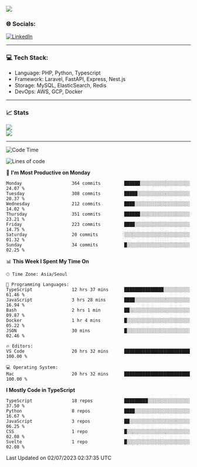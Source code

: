 <!--[![](https://visitcount.itsvg.in/api?id=jin-wk&icon=7&color=12)](https://visitcount.itsvg.in)-->
<!--[![Hits](https://hits.seeyoufarm.com/api/count/incr/badge.svg?url=https%3A%2F%2Fgithub.com%2Fjin-wk&count_bg=%235F625C&title_bg=%23555555&icon=github.svg&icon_color=%23E7E7E7&title=Hits&edge_flat=false)](https://hits.seeyoufarm.com)-->
![](https://komarev.com/ghpvc/?username=jin-wk&color=lightgrey&style=for-the-badge)

### 🌐 Socials:
[![LinkedIn](https://img.shields.io/badge/LinkedIn-%230077B5.svg?logo=linkedin&logoColor=white)](https://linkedin.com/in/jinwook-lee-242625241) 

---

### 💻 Tech Stack:
  - Language: PHP, Python, Typescript
  - Framework: Laravel, FastAPI, Express, Nest.js
  - Storage: MySQL, ElasticSearch, Redis
  - DevOps: AWS, GCP, Docker

---

### 📈 Stats
![](https://github-readme-stats.vercel.app/api?username=jin-wk&theme=dark&hide_border=true&include_all_commits=true&count_private=true)<br/>
![](https://github-readme-streak-stats.herokuapp.com/?user=jin-wk&theme=dark&hide_border=true)<br/>

---

<!--START_SECTION:waka-->
![Code Time](http://img.shields.io/badge/Code%20Time-673%20hrs%2022%20mins-blue)

![Lines of code](https://img.shields.io/badge/From%20Hello%20World%20I%27ve%20Written-659.5%20thousand%20lines%20of%20code-blue)

📅 **I'm Most Productive on Monday** 

```text
Monday                   364 commits         ██████░░░░░░░░░░░░░░░░░░░   24.07 % 
Tuesday                  308 commits         █████░░░░░░░░░░░░░░░░░░░░   20.37 % 
Wednesday                212 commits         ████░░░░░░░░░░░░░░░░░░░░░   14.02 % 
Thursday                 351 commits         ██████░░░░░░░░░░░░░░░░░░░   23.21 % 
Friday                   223 commits         ████░░░░░░░░░░░░░░░░░░░░░   14.75 % 
Saturday                 20 commits          ░░░░░░░░░░░░░░░░░░░░░░░░░   01.32 % 
Sunday                   34 commits          █░░░░░░░░░░░░░░░░░░░░░░░░   02.25 % 
```


📊 **This Week I Spent My Time On** 

```text
🕑︎ Time Zone: Asia/Seoul

💬 Programming Languages: 
TypeScript               12 hrs 37 mins      ███████████████░░░░░░░░░░   61.46 % 
JavaScript               3 hrs 28 mins       ████░░░░░░░░░░░░░░░░░░░░░   16.94 % 
Bash                     2 hrs 1 min         ██░░░░░░░░░░░░░░░░░░░░░░░   09.87 % 
Docker                   1 hr 4 mins         █░░░░░░░░░░░░░░░░░░░░░░░░   05.22 % 
JSON                     30 mins             █░░░░░░░░░░░░░░░░░░░░░░░░   02.46 % 

🔥 Editors: 
VS Code                  20 hrs 32 mins      █████████████████████████   100.00 % 

💻 Operating System: 
Mac                      20 hrs 32 mins      █████████████████████████   100.00 % 
```

**I Mostly Code in TypeScript** 

```text
TypeScript               18 repos            █████████░░░░░░░░░░░░░░░░   37.50 % 
Python                   8 repos             ████░░░░░░░░░░░░░░░░░░░░░   16.67 % 
JavaScript               3 repos             ██░░░░░░░░░░░░░░░░░░░░░░░   06.25 % 
CSS                      1 repo              █░░░░░░░░░░░░░░░░░░░░░░░░   02.08 % 
Svelte                   1 repo              █░░░░░░░░░░░░░░░░░░░░░░░░   02.08 % 
```




 Last Updated on 02/07/2023 02:37:35 UTC
<!--END_SECTION:waka-->
